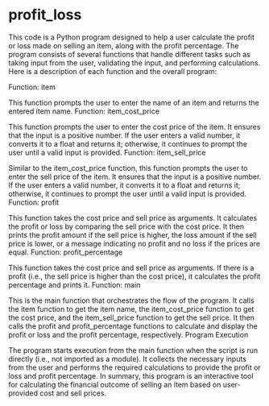 # profit_loss
This code is a Python program designed to help a user calculate the profit or loss made on selling an item, along with the profit percentage. The program consists of several functions that handle different tasks such as taking input from the user, validating the input, and performing calculations. 
Here is a description of each function and the overall program:

Function: item

This function prompts the user to enter the name of an item and returns the entered item name.
Function: item_cost_price

This function prompts the user to enter the cost price of the item. It ensures that the input is a positive number. If the user enters a valid number, it converts it to a float and returns it; otherwise, it continues to prompt the user until a valid input is provided.
Function: item_sell_price

Similar to the item_cost_price function, this function prompts the user to enter the sell price of the item. It ensures that the input is a positive number. If the user enters a valid number, it converts it to a float and returns it; otherwise, it continues to prompt the user until a valid input is provided.
Function: profit

This function takes the cost price and sell price as arguments. It calculates the profit or loss by comparing the sell price with the cost price. It then prints the profit amount if the sell price is higher, the loss amount if the sell price is lower, or a message indicating no profit and no loss if the prices are equal.
Function: profit_percentage

This function takes the cost price and sell price as arguments. If there is a profit (i.e., the sell price is higher than the cost price), it calculates the profit percentage and prints it.
Function: main

This is the main function that orchestrates the flow of the program. It calls the item function to get the item name, the item_cost_price function to get the cost price, and the item_sell_price function to get the sell price. It then calls the profit and profit_percentage functions to calculate and display the profit or loss and the profit percentage, respectively.
Program Execution

The program starts execution from the main function when the script is run directly (i.e., not imported as a module). It collects the necessary inputs from the user and performs the required calculations to provide the profit or loss and profit percentage.
In summary, this program is an interactive tool for calculating the financial outcome of selling an item based on user-provided cost and sell prices.
